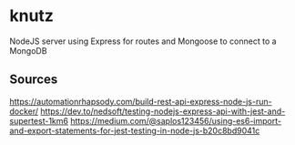 # knutz
NodeJS server using Express for routes and Mongoose to connect to a MongoDB

## Sources
https://automationrhapsody.com/build-rest-api-express-node-js-run-docker/
https://dev.to/nedsoft/testing-nodejs-express-api-with-jest-and-supertest-1km6
https://medium.com/@saplos123456/using-es6-import-and-export-statements-for-jest-testing-in-node-js-b20c8bd9041c
